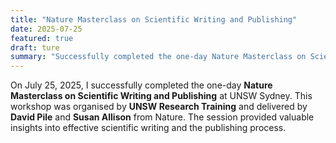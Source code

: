 ```yaml
---
title: "Nature Masterclass on Scientific Writing and Publishing"
date: 2025-07-25
featured: true
draft: ture
summary: "Successfully completed the one-day Nature Masterclass on Scientific Writing and Publishing, organised by UNSW Research Training and delivered by David Pile and Susan Allison from Nature."
---
```


On July 25, 2025, I successfully completed the one-day **Nature Masterclass on Scientific Writing and Publishing** at UNSW Sydney. This workshop was organised by **UNSW Research Training** and delivered by **David Pile** and **Susan Allison** from Nature. The session provided valuable insights into effective scientific writing and the publishing process.